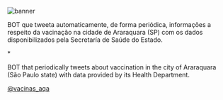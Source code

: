 ![banner](https://user-images.githubusercontent.com/25326579/131233367-d5a71d3c-f51e-46b6-b2c6-92f5edaf376f.png)

BOT que tweeta automaticamente, de forma periódica, informações a respeito da vacinação na cidade de Araraquara (SP) com os dados disponibilizados pela Secretaría de Saúde do Estado.

\*

BOT that periodically tweets about vaccination in the city of Araraquara (São Paulo state) with data provided by its Health Department.

[@vacinas_aqa](https://twitter.com/vacinas_aqa)